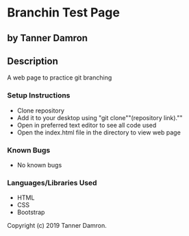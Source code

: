 # Branchin Test Page
## by Tanner Damron

## Description
A web page to practice git branching

### Setup Instructions
* Clone repository
* Add it to your desktop using "git clone""(repository link).""
* Open in preferred text editor to see all code used
* Open the index.html file in the directory to view web page

### Known Bugs
* No known bugs

### Languages/Libraries Used
* HTML
* CSS
* Bootstrap

Copyright (c) 2019 Tanner Damron.
